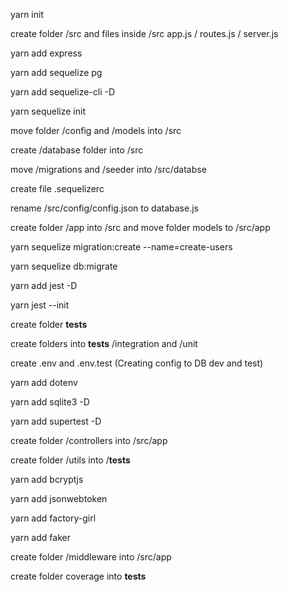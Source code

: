yarn init

create folder /src and files inside /src app.js / routes.js / server.js

yarn add express

yarn add sequelize pg

yarn add sequelize-cli -D

yarn sequelize init

move folder /config and /models into /src

create /database folder into /src

move /migrations and /seeder into /src/databse

create file .sequelizerc

rename /src/config/config.json to database.js

create folder /app into /src and move folder models to /src/app

yarn sequelize migration:create --name=create-users

yarn sequelize db:migrate

yarn add jest -D

yarn jest --init

create folder **tests**

create folders into **tests** /integration and /unit

create .env and .env.test (Creating config to DB dev and test)

yarn add dotenv

yarn add sqlite3 -D

yarn add supertest -D

create folder /controllers into /src/app

create folder /utils into /**tests**

yarn add bcryptjs

yarn add jsonwebtoken

yarn add factory-girl

yarn add faker

create folder /middleware into /src/app

create folder coverage into **tests**
